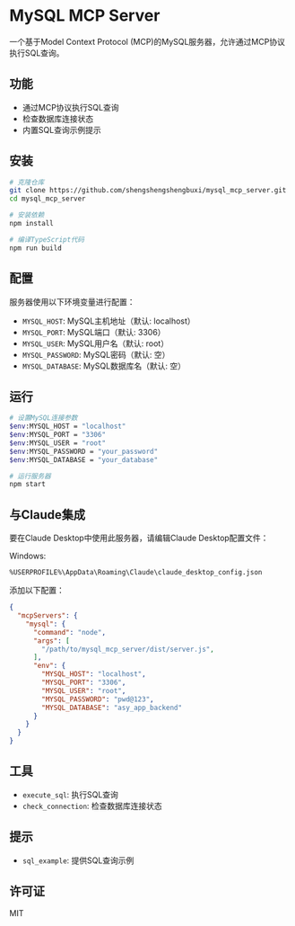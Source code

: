 # MySQL MCP Server

一个基于Model Context Protocol (MCP)的MySQL服务器，允许通过MCP协议执行SQL查询。

## 功能

- 通过MCP协议执行SQL查询
- 检查数据库连接状态
- 内置SQL查询示例提示

## 安装

```bash
# 克隆仓库
git clone https://github.com/shengshengshengbuxi/mysql_mcp_server.git
cd mysql_mcp_server

# 安装依赖
npm install

# 编译TypeScript代码
npm run build
```

## 配置

服务器使用以下环境变量进行配置：

- `MYSQL_HOST`: MySQL主机地址（默认: localhost）
- `MYSQL_PORT`: MySQL端口（默认: 3306）
- `MYSQL_USER`: MySQL用户名（默认: root）
- `MYSQL_PASSWORD`: MySQL密码（默认: 空）
- `MYSQL_DATABASE`: MySQL数据库名（默认: 空）

## 运行

```bash
# 设置MySQL连接参数
$env:MYSQL_HOST = "localhost"
$env:MYSQL_PORT = "3306"
$env:MYSQL_USER = "root"
$env:MYSQL_PASSWORD = "your_password"
$env:MYSQL_DATABASE = "your_database"

# 运行服务器
npm start
```

## 与Claude集成

要在Claude Desktop中使用此服务器，请编辑Claude Desktop配置文件：

Windows: 
```
%USERPROFILE%\AppData\Roaming\Claude\claude_desktop_config.json
```

添加以下配置：

```json
{
  "mcpServers": {
    "mysql": {
      "command": "node",
      "args": [
        "/path/to/mysql_mcp_server/dist/server.js",
      ],
      "env": {
        "MYSQL_HOST": "localhost",
        "MYSQL_PORT": "3306",
        "MYSQL_USER": "root",
        "MYSQL_PASSWORD": "pwd@123",
        "MYSQL_DATABASE": "asy_app_backend"
      }
    }
  }
}
```

## 工具

- `execute_sql`: 执行SQL查询
- `check_connection`: 检查数据库连接状态

## 提示

- `sql_example`: 提供SQL查询示例

## 许可证

MIT 